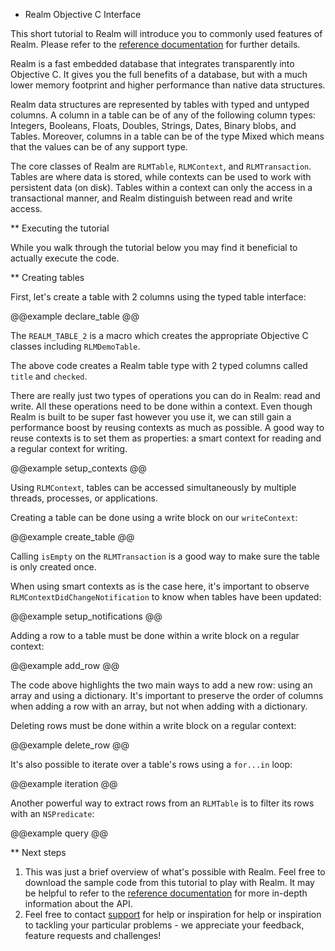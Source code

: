 * Realm Objective C Interface

This short tutorial to Realm will introduce you to
commonly used features of Realm. Please refer to the
<a href="http://www.tightdb.com/documentation/ObjectiveC_ref/1/Reference/">reference documentation</a>
for further details.

Realm is a fast embedded database that integrates transparently
into Objective C. It gives you the full benefits of a database, but
with a much lower memory footprint and higher performance than native
data structures.

Realm data structures are represented by tables with typed and
untyped columns. A column in a table can be of any of the following
column types: Integers, Booleans, Floats, Doubles, Strings, Dates,
Binary blobs, and Tables. Moreover, columns in a table can be of the
type Mixed which means that the values can be of any support type.

The core classes of Realm are <code>RLMTable</code>,
<code>RLMContext</code>, and <code>RLMTransaction</code>. Tables are where
data is stored, while contexts can be used to work with
persistent data (on disk). Tables within a context can only the access in
a transactional manner, and Realm distinguish between read and write access.

** Executing the tutorial

While you walk through the tutorial below you may find it beneficial to actually execute the code.

** Creating tables

First, let's create a table with 2 columns using the typed table interface:

@@example declare_table @@

The <code>REALM_TABLE_2</code> is a macro which creates the appropriate Objective C classes
including <code>RLMDemoTable</code>.

The above code creates a Realm table type with 2 typed columns called 
<code>title</code> and <code>checked</code>.

There are really just two types of operations you can do in Realm: read and write. 
All these operations need to be done within a context. Even though Realm is built to 
be super fast however you use it, we can still gain a performance boost by reusing 
contexts as much as possible. A good way to reuse contexts is to set them as properties: 
a smart context for reading and a regular context for writing.

@@example setup_contexts @@

Using `RLMContext`, tables can be accessed simultaneously by 
multiple threads, processes, or applications.

Creating a table can be done using a write block on our <code>writeContext</code>:

@@example create_table @@

Calling <code>isEmpty</code> on the <code>RLMTransaction</code> is a good way to 
make sure the table is only created once.

When using smart contexts as is the case here, it's important to observe 
<code>RLMContextDidChangeNotification</code> to know when tables have been updated:

@@example setup_notifications @@

Adding a row to a table must be done within a write block on a regular context:

@@example add_row @@

The code above highlights the two main ways to add a new row: using an array and 
using a dictionary. It's important to preserve the order of columns when adding 
a row with an array, but not when adding with a dictionary.

Deleting rows must be done within a write block on a regular context:

@@example delete_row @@

It's also possible to iterate over a table's rows using a <code>for...in</code> loop:

@@example iteration @@

Another powerful way to extract rows from an <code>RLMTable</code> is to filter 
its rows with an <code>NSPredicate</code>:

@@example query @@

** Next steps

<ol>

<li>This was just a brief overview of what's possible with Realm. Feel free to download 
the sample code from this tutorial to play with Realm. It may be helpful to refer to the 
<a href="http://www.tightdb.com/documentation/ObjectiveC_ref/1/Reference/">reference
documentation</a> for more in-depth information about the API.</li>

<li>Feel free to contact <a href="mailto:support@tightdb.com">support</a> 
for help or inspiration
for help or inspiration to tackling your particular problems - we appreciate 
your feedback, feature requests and challenges!</li>

</ol>
